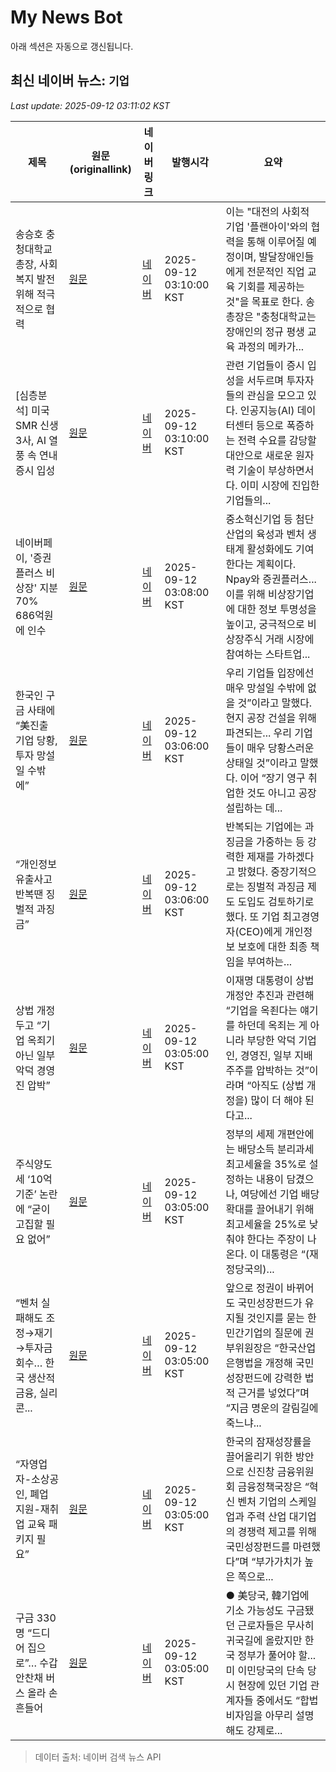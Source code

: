 # My News Bot

아래 섹션은 자동으로 갱신됩니다.

<!-- NEWS:START -->
## 최신 네이버 뉴스: `기업`
_Last update: 2025-09-12 03:11:02 KST_

| 제목 | 원문(originallink) | 네이버 링크 | 발행시각 | 요약 |
|---|---|---|---|---|
| 송승호 충청대학교 총장, 사회복지 발전 위해 적극적으로 협력 | [원문](http://www.ccnnews.co.kr/news/articleView.html?idxno=384683) | [네이버](http://www.ccnnews.co.kr/news/articleView.html?idxno=384683) | 2025-09-12 03:10:00 KST | 이는 "대전의 사회적 기업 '플랜아이'와의 협력을 통해 이루어질 예정이며, 발달장애인들에게 전문적인 직업 교육 기회를 제공하는 것"을 목표로 한다. 송 총장은 "충청대학교는 장애인의 정규 평생 교육 과정의 메카가... |
| [심층분석] 미국 SMR 신생 3사, AI 열풍 속 연내 증시 입성 | [원문](http://www.g-enews.com/ko-kr/news/article/news_all/202509111912025165fbbec65dfb_1/article.html) | [네이버](http://www.g-enews.com/ko-kr/news/article/news_all/202509111912025165fbbec65dfb_1/article.html) | 2025-09-12 03:10:00 KST | 관련 기업들이 증시 입성을 서두르며 투자자들의 관심을 모으고 있다. 인공지능(AI) 데이터센터 등으로 폭증하는 전력 수요를 감당할 대안으로 새로운 원자력 기술이 부상하면서다. 이미 시장에 진입한 기업들의... |
| 네이버페이, '증권플러스 비상장' 지분 70% 686억원에 인수 | [원문](https://www.apnews.kr/news/articleView.html?idxno=3039822) | [네이버](https://www.apnews.kr/news/articleView.html?idxno=3039822) | 2025-09-12 03:08:00 KST | 중소혁신기업 등 첨단산업의 육성과 벤처 생태계 활성화에도 기여한다는 계획이다. Npay와 증권플러스... 이를 위해 비상장기업에 대한 정보 투명성을 높이고, 궁극적으로 비상장주식 거래 시장에 참여하는 스타트업... |
| 한국인 구금 사태에 “美진출 기업 당황, 투자 망설일 수밖에” | [원문](https://www.donga.com/news/Politics/article/all/20250912/132371955/2) | [네이버](https://n.news.naver.com/mnews/article/020/0003660598?sid=100) | 2025-09-12 03:06:00 KST | 우리 기업들 입장에선 매우 망설일 수밖에 없을 것”이라고 말했다. 현지 공장 건설을 위해 파견되는... 우리 기업들이 매우 당황스러운 상태일 것”이라고 말했다. 이어 “장기 영구 취업한 것도 아니고 공장 설립하는 데... |
| “개인정보 유출사고 반복땐 징벌적 과징금” | [원문](https://www.donga.com/news/Society/article/all/20250912/132372096/2) | [네이버](https://n.news.naver.com/mnews/article/020/0003660592?sid=102) | 2025-09-12 03:06:00 KST | 반복되는 기업에는 과징금을 가중하는 등 강력한 제재를 가하겠다고 밝혔다. 중장기적으로는 징벌적 과징금 제도 도입도 검토하기로 했다. 또 기업 최고경영자(CEO)에게 개인정보 보호에 대한 최종 책임을 부여하는... |
| 상법 개정 두고 “기업 옥죄기 아닌 일부 악덕 경영진 압박” | [원문](https://www.donga.com/news/Politics/article/all/20250912/132372486/2) | [네이버](https://n.news.naver.com/mnews/article/020/0003660573?sid=100) | 2025-09-12 03:05:00 KST | 이재명 대통령이 상법 개정안 추진과 관련해 “기업을 옥죈다는 얘기를 하던데 옥죄는 게 아니라 부당한 악덕 기업인, 경영진, 일부 지배 주주를 압박하는 것”이라며 “아직도 (상법 개정을) 많이 더 해야 된다고... |
| 주식양도세 ‘10억 기준’ 논란에 “굳이 고집할 필요 없어” | [원문](https://www.donga.com/news/Politics/article/all/20250912/132372477/2) | [네이버](https://n.news.naver.com/mnews/article/020/0003660576?sid=100) | 2025-09-12 03:05:00 KST | 정부의 세제 개편안에는 배당소득 분리과세 최고세율을 35%로 설정하는 내용이 담겼으나, 여당에선 기업 배당 확대를 끌어내기 위해 최고세율을 25%로 낮춰야 한다는 주장이 나온다. 이 대통령은 “(재정당국의)... |
| “벤처 실패해도 조정→재기→투자금 회수… 한국 생산적 금융, 실리콘... | [원문](https://www.donga.com/news/Economy/article/all/20250912/132372194/2) | [네이버](https://n.news.naver.com/mnews/article/020/0003660579?sid=101) | 2025-09-12 03:05:00 KST | 앞으로 정권이 바뀌어도 국민성장펀드가 유지될 것인지를 묻는 한 민간기업의 질문에 권 부위원장은 “한국산업은행법을 개정해 국민성장펀드에 강력한 법적 근거를 넣었다”며 “지금 명운의 갈림길에 죽느냐... |
| “자영업자-소상공인, 폐업 지원-재취업 교육 패키지 필요” | [원문](https://www.donga.com/news/Economy/article/all/20250912/132372196/2) | [네이버](https://n.news.naver.com/mnews/article/020/0003660578?sid=101) | 2025-09-12 03:05:00 KST | 한국의 잠재성장률을 끌어올리기 위한 방안으로 신진창 금융위원회 금융정책국장은 “혁신 벤처 기업의 스케일업과 주력 산업 대기업의 경쟁력 제고를 위해 국민성장펀드를 마련했다”며 “부가가치가 높은 쪽으로... |
| 구금 330명 “드디어 집으로”… 수갑 안찬채 버스 올라 손 흔들어 | [원문](https://www.donga.com/news/Inter/article/all/20250912/132372182/2) | [네이버](https://n.news.naver.com/mnews/article/020/0003660580?sid=104) | 2025-09-12 03:05:00 KST | ● 美당국, 韓기업에 기소 가능성도 구금됐던 근로자들은 무사히 귀국길에 올랐지만 한국 정부가 풀어야 할... 미 이민당국의 단속 당시 현장에 있던 기업 관계자들 중에서도 “합법 비자임을 아무리 설명해도 강제로... |

> 데이터 출처: 네이버 검색 뉴스 API
<!-- NEWS:END -->
